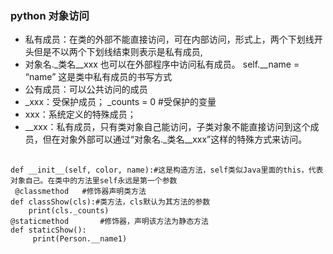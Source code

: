 ### python 对象访问
- 私有成员：在类的外部不能直接访问，可在内部访问，形式上，两个下划线开头但是不以两个下划线结束则表示是私有成员,
- 对象名._类名__xxx 也可以在外部程序中访问私有成员。 self.__name = “name” 这是类中私有成员的书写方式
- 公有成员：可以公共访问的成员
- _xxx：受保护成员； _counts = 0     #受保护的变量
- xxx：系统定义的特殊成员；
- __xxx：私有成员，只有类对象自己能访问，子类对象不能直接访问到这个成员，但在对象外部可以通过“对象名._类名__xxx”这样的特殊方式来访问。
    
##
    def __init__(self, color, name):#这是构造方法，self类似Java里面的this，代表对象自己。在类中的方法里self永远是第一个参数
     @classmethod   #修饰器声明类方法
    def classShow(cls):#类方法，cls默认为其方法的参数
        print(cls._counts)
    @staticmethod       #修饰器，声明该方法为静态方法
    def staticShow():
         print(Person.__name1)
##